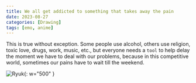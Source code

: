 ```yaml
---
title: We all get addicted to something that takes away the pain
date: 2023-08-27
categories: [Drawing]
tags: [emo, anime]
---
```


This is true without exception. Some people use alcohol, others use religion, toxic love, drugs, work, music, etc., but everyone needs a `tool` to help delay the moment we have to deal with our problems, because in this competitive world, sometimes our pains have to wait till the weekend.

![Ryuk](https://lh3.googleusercontent.com/fife/ALs6j_HIfAd5AJLI740KPbk8tRXQBEDM2UdC-2_CsXj-Q9KsUqcufj2x-cT4IlT97L1EDqQAB3zvCpXLDE-zNqEIeSSHwJiUfQk3IE05bR7E1DjkdRgk-NlVxhNC4FXs5xQ5CqNYAN9tfJOvOs71W5Vb_qxVnScnSJOswncQ_BVqxmkg2t7ci92MsQc17i6JsPGOpZriNCNZmeJp8VN4J5xlgMh7V6Id-eZWNwCbDVcn6QfGeu5BVg_rNhnO8yXdXH8lOvGgbRxYEERr_s4GKAuzPVXfQubP-Cee5rDDXnTsg5taMt7MhDXsFOcC-mwJPPgCkKmBkKaRlXbsbFvXZLE_gQCu9ClEL2cpyki-U789SYkyqGeeDS0gJPNqEDgWXcOHcs1xL1UVtO65zgNuU4aq5Dvj2nASIsZJ7Gsux9rP9XqUGNULeCGSn9W7TzRAA1XsVosrhxbj7hScQytXKSqGzHeYywa6VTHYk_0KbgepyDAyPyxJyNv5equUh9q7_mYtDVg6s6Sb5GC1j3_NOMprO7-5Gy_FRl1G2YnXqYM9f6TICfQwwlKnXO0tyb6RFSOIaw8UKf6OjCDqtFVm49zHNHILmIfjGg3q_YMmzGtBaanKmC-PUybbO5fXuAdYw3yV9LfbyMb-wNZkBGs5BwAgUlzeUMtyJlTGEbo_nBZpULJBNYkQfaLIEBTsTgsG1--HCGAEXmyUynUt5meMPAA9A_vxcTEimzKNRKiH1lH8_Tdp_ox_IEz2DA-YgmPsZMpVSYr66ZvKAcpi2rcL-GeoHA4tF-OqAktBC1k7gzZsAQRXIXS2hUhj_2SC4YobasLUpC6u1o-FHcPp6bAm7wG9MgnbTK--rh2LDmOhigw8_VHY8n0-SZaHNLSsa99xlTisGmaxWoEGjb7QYfb9EOzfk9rPvTQgzkS92eJIPO2tN1I77fLFfZr412YnGUTnEeI3iA6xq1gIplKTSOszwH1WFrNaMkUgSZn5RFqzBCzlEzMhYH3xPYZjyKuQw69_ocJmxNEhriuQDb8idP-7g7cw5SDlmNVyIfuqxQtA6s6B1r8Z-5T7LtugZWubzZGxzu5KeBecvqiBd-vwF1kztNYl56ulnAk6OJDLylwQzq_yrAQ37gAp7mh4Ql-dwhuF5Pm0xnUyHoyMHUUZzS2i7QcRs63UpTCjCvdlnuOfIL-zF_6JqJX1eCk3MbnAnxwL6gan8FvF84KA9n6HC2F9qJrpvOIgCI4mPcCtzn9-c_AFzag8Sbv_yUpr-YTSQ9POcYvLf7seE-CI6PSH95VPXg52U6hgSi7PA2SyoLFL_WwU5UDr3PsGj55wbWurlkxWc3qP0D_u2jS1H_evaz9l9jAE8TDNQ7RELQiYSGB21L-uwFqXtIVR6Vu0UI9KZFKNsSsg4ctYI8mSauJxoF8RQTihO-tVk7LU0YVkYkD6zsn9rj3LLaz7WGS0zVTg253PY_ZfjoqAFtYy4gpQzJkALqSfXQzCCehD1FKuq7rjfd083CuhKBBxhu4HTbD6M25gb-6LhmYaDWzenu0BJcgpPlMTYAm4kq-e8QT1feYJMfzknMeNgOWPEVq-STZIsXNx1FqzJmTl3xH1ucHlj7wxKTQ=w2382-h1916){: w="500" }
